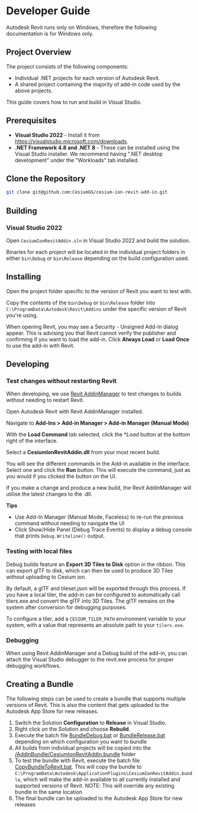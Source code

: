 # Developer Guide

Autodesk Revit runs only on Windows, therefore the following documentation is for Windows only.

## Project Overview

The project consists of the following components:

- Individual .NET projects for each version of Autodesk Revit.
- A shared project containing the majority of add-in code used by the above projects.

This guide covers how to run and build in Visual Studio.

## Prerequisites

- **Visual Studio 2022** - Install it from https://visualstudio.microsoft.com/downloads. 
- **.NET Framework 4.8 and .NET 8** - These can be installed using the Visual Studio installer.  We recommend having ".NET desktop development" under the "Workloads" tab installed.

## Clone the Repository

```sh
git clone git@github.com:CesiumGS/cesium-ion-revit-add-in.git
```

## Building

### Visual Studio 2022

Open `CesiumIonRevitAddin.sln` in Visual Studio 2022 and build the solution.

Binaries for each project will be located in the individual project folders in either `bin\Debug` or `bin\Release` depending on the build configuration used.  


## Installing

Open the project folder specific to the version of Revit you want to test with.  

Copy the contents of the `bin\Debug` or `bin\Release` folder into `C:\ProgramData\Autodesk\Revit\Addins` under the specific version of Revit you're using.

When opening Revit, you may see a Security - Unsigned Add-In dialog appear.  This is advising you that Revit cannot verify the publisher and confirming if you want to load the add-in.  Click **Always Load** or **Load Once** to use the add-in with Revit.

## Developing

### Test changes without restarting Revit

When developing, we use [Revit AddinManager](https://github.com/chuongmep/RevitAddInManager) to test changes to builds without needing to restart Revit.  

Open Autodesk Revit with Revit AddinManager installed.

Navigate to **Add-Ins > Add-in Manager > Add-in Manager (Manual Mode)**

With the **Load Command** tab selected, click the **Load* button at the bottom right of the interface.

Select a **CesiumIonRevitAddin.dll** from your most recent build.

You will see the different commands in the Add-in available in the interface.  Select one and click the **Run** button.  This will execute the command, just as you would if you clicked the button on the UI.

If you make a change and produce a new build, the Revit AddinManager will utilise the latest changes to the .dll.

**Tips**

- Use Add-In Manager (Manual Mode, Faceless) to re-run the previous command without needing to navigate the UI
- Click Show/Hide Panel (Debug Trace Events) to display a debug console that prints `Debug.Writeline()` output.

### Testing with local files

Debug builds feature an **Export 3D Tiles to Disk** option in the ribbon.  This can export glTF to disk, which can then be used to produce 3D Tiles without uploading to Cesium ion.

By default, a glTF and tileset.json will be exported through this process.  If you have a local tiler, the add-in can be configured to automatically call tilers.exe and convert the glTF into 3D Tiles.  The glTF remains on the system after conversion for debugging purposes.

To configure a tiler, add a `CESIUM_TILER_PATH` environment variable to your system, with a value that represents an absolute path to your `tilers.exe`.

### Debugging

When using Revit AddinManager and a Debug build of the add-in, you can attach the Visual Studio debugger to the revit.exe process for proper debugging workflows.

## Creating a Bundle

The following steps can be used to create a bundle that supports multiple versions of Revit.  This is also the content that gets uploaded to the Autodesk App Store for new releases.

1. Switch the Solution **Configuration** to **Release** in Visual Studio.
2. Right click on the Solution and choose **Rebuild**.
3. Execute the batch file [BundleDebug.bat](/AddinBundle/BundleDebug.bat) or [BundleRelease.bat](/AddinBundle/BundleRelease.bat) depending on which configuration you want to bundle
4. All builds from individual projects will be copied into the [/AddinBundle/CesiumIonRevitAddin.bundle](/AddinBundle/CesiumIonRevitAddin.bundle) folder
5. To test the bundle with Revit, execute the batch file [CopyBundleToRevit.bat](/AddinBundle/CopyBundleToRevit.bat).  This will copy the bundle to `C:\ProgramData\Autodesk\ApplicationPlugins\CesiumIonRevitAddin.bundle`, which will make the add-in available to all currently installed and supported versions of Revit.  NOTE: This will override any existing bundle in the same location
6. The final bundle can be uploaded to the Autodesk App Store for new releases